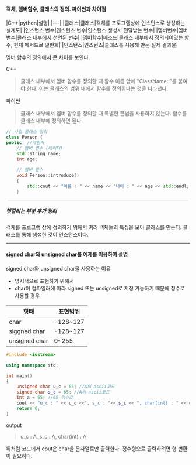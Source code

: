 
#### 객체, 멤버함수, 클래스의 정의. 파이썬과 차이점

|C++|python|설명|
|---|
|클래스|클래스|객체를 프로그램상에 인스턴스로 생성하는 설계도|
|인스턴스 변수|인스턴스 변수|인스턴스 생성시 전달받는 변수|
|멤버변수|멤버변수|클래스 내부에서 선언된 변수|
|멤버함수|메소드|클래스 내부에서 정의되어있는 함수, 현재 메서드로 일반화|
|인스턴스|인스턴스|클래스를 사용해 만든 실제 결과물|

멤버 함수의 정의에서 큰 차이를 보인다.

C++
> 클래스 내부에서 멤버 함수를 정의할 때 함수 이름 앞에 "ClassName::"를 붙여야 한다. 이는 클래스의 범위 내에서 함수를 정의한다는 것을 나타낸다.

파이썬
>클래스 내부에서 멤버 함수를 정의할 때 특별한 문법을 사용하지 않는다. 함수를 클래스 내부에 정의하면 된다.

```cpp
// 사람 클래스 정의
class Person {
public: //제한자
    // 멤버 변수 (데이터)
    std::string name;
    int age;
	
    // 멤버 함수
    void Person::introduce()
	{
        std::cout << "이름 : " << name << "나이 : " << age << std::endl;
    }
```

---

##### 헷갈리는 부분 추가 정리
객체를 프로그램 상에 정의하기 위해서 여러 객체들의 특징을 모아 클래스를 만든다.
클래스를 통해 생성한 것이 인스턴스이다.

---

#### signed char와 unsigned char를 예제를 이용하여 설명

signed char와 unsigned char을 사용하는 이유
- 명시적으로 표현하기 위해서
- char이 컴파일러에 따라 signed 또는 unsigned로 지정 가능하기 때문에 정수로 사용할 경우

|형태|표현범위|
|---|---|
|char|-128~127|
|siggned char|-128~127|
|unsigned char|0~255|

```cpp
#include <iostream>

using namespace std;

int main()
{
    unsigned char u_c = 65; //A의 ascii코드
    signed char s_c = 65; //A의 ascii코드
    int a = 65; //65 정수값
    cout << "u_c : " << u_c <<", s_c : "<< s_c << ", char(int) : " << char(a);
    return 0;
}
```

output
>u_c : A, s_c : A, char(int) : A

위처럼 코드에서 cout은 char을 문자열로만 출력한다. 정수형으로 출력하려면 형 변환이 필요하다.
